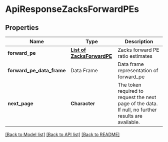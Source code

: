 # ApiResponseZacksForwardPEs

[//]: # (CLASS:IntrinioSDK::ApiResponseZacksForwardPEs)

[//]: # (KIND:object)

## Properties

[//]: # (START_DEFINITION)

Name | Type | Description
------------ | ------------- | -------------
**forward_pe** | [**List of ZacksForwardPE**](ZacksForwardPE.md) | Zacks forward PE ratio estimates &nbsp;
**forward_pe_data_frame** | Data Frame | Data frame representation of forward_pe
**next_page** | **Character** | The token required to request the next page of the data. If null, no further results are available. &nbsp;

[//]: # (END_DEFINITION)


[//]: # (CONTAINED_CLASS:IntrinioSDK::ZacksForwardPE)


[[Back to Model list]](../README.md#documentation-for-models) [[Back to API list]](../README.md#documentation-for-api-endpoints) [[Back to README]](../README.md)


